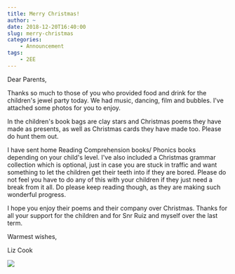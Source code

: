 ```yaml
---
title: Merry Christmas!
author: ~
date: 2018-12-20T16:40:00
slug: merry-christmas
categories:
    - Announcement
tags:
    - 2EE
---
```


Dear Parents,

Thanks so much to those of you who provided food and drink for the children's jewel party today.  We had music, dancing, film and bubbles.  I've attached some photos for you to enjoy.

In the children's book bags are clay stars and Christmas poems they have made as presents, as well as Christmas cards they have made too.  Please do hunt them out.

I have sent home Reading Comprehension books/ Phonics books depending on your child's level.  I've also included a Christmas grammar collection which is optional, just in case you are stuck in traffic and want something to let the children get their teeth into if they are bored.  Please do not feel you have to do any of this with your children if they just need a break from it all.  Do please keep reading though, as they are making such wonderful progress.

I hope you enjoy their poems and their company over Christmas. Thanks for all your support for the children and for Snr Ruiz and myself over the last term.

Warmest wishes,

Liz Cook


[![](/images/December_party_thumbnail.JPG)](/images/December_party.JGP)


